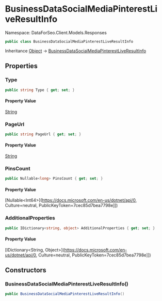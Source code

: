 # BusinessDataSocialMediaPinterestLiveResultInfo

Namespace: DataForSeo.Client.Models.Responses

```csharp
public class BusinessDataSocialMediaPinterestLiveResultInfo
```

Inheritance [Object](https://docs.microsoft.com/en-us/dotnet/api/Object) → [BusinessDataSocialMediaPinterestLiveResultInfo](./BusinessDataSocialMediaPinterestLiveResultInfo.md)

## Properties

### **Type**

```csharp
public string Type { get; set; }
```

#### Property Value

[String](https://docs.microsoft.com/en-us/dotnet/api/String)<br>

### **PageUrl**

```csharp
public string PageUrl { get; set; }
```

#### Property Value

[String](https://docs.microsoft.com/en-us/dotnet/api/String)<br>

### **PinsCount**

```csharp
public Nullable<long> PinsCount { get; set; }
```

#### Property Value

[Nullable&lt;Int64&gt;](https://docs.microsoft.com/en-us/dotnet/api/0, Culture=neutral, PublicKeyToken=7cec85d7bea7798e]])<br>

### **AdditionalProperties**

```csharp
public IDictionary<string, object> AdditionalProperties { get; set; }
```

#### Property Value

[IDictionary&lt;String, Object&gt;](https://docs.microsoft.com/en-us/dotnet/api/0, Culture=neutral, PublicKeyToken=7cec85d7bea7798e]])<br>

## Constructors

### **BusinessDataSocialMediaPinterestLiveResultInfo()**

```csharp
public BusinessDataSocialMediaPinterestLiveResultInfo()
```
